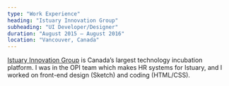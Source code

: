 ```yaml
---
type: "Work Experience"
heading: "Istuary Innovation Group"
subheading: "UI Developer/Designer"
duration: "August 2015 – August 2016"
location: "Vancouver, Canada"
---
```


<a href="http://www.istuary.com/" target="_blank">Istuary Innovation Group</a> is Canada’s largest technology incubation platform. I was in the OPI team which makes HR systems for Istuary, and I worked on front-end design (Sketch) and coding (HTML/CSS).
